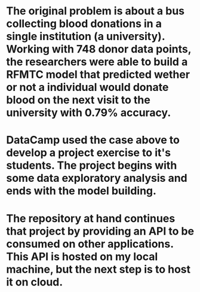 # The original problem is about a bus collecting blood donations in a single institution (a university). Working with 748 donor data points, the researchers were able to build a RFMTC model that predicted wether or not a individual would donate blood on the next visit to the university with 0.79% accuracy.

# DataCamp used the case above to develop a project exercise to it's students. The project begins with some data exploratory analysis and ends with the model building.

# The repository at hand continues that project by providing an API to be consumed on other applications. This API is hosted on my local machine, but the next step is to host it on cloud.
